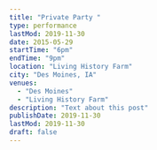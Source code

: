 ```yaml
---
title: "Private Party "
type: performance
lastMod: 2019-11-30
date: 2015-05-29
startTime: "6pm"
endTime: "9pm"
location: "Living History Farm"
city: "Des Moines, IA"
venues:
  - "Des Moines"
  - "Living History Farm"
description: "Text about this post"
publishDate: 2019-11-30
lastMod: 2019-11-30
draft: false
---
```

